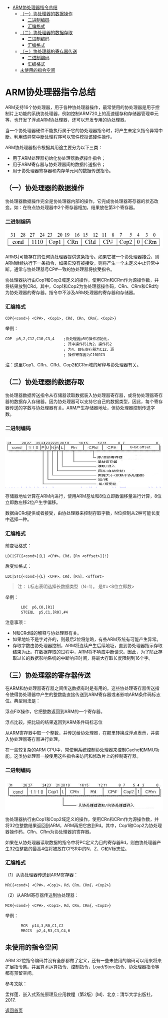 - [ARM协处理器指令总结](#arm协处理器指令总结)
  - [（一）协处理器的数据操作](#一协处理器的数据操作)
    - [二进制编码](#二进制编码)
    - [汇编格式](#汇编格式)
  - [（二）协处理器的数据存取](#二协处理器的数据存取)
    - [二进制编码](#二进制编码-1)
    - [汇编格式](#汇编格式-1)
  - [（三）协处理器的寄存器传送](#三协处理器的寄存器传送)
    - [二进制编码](#二进制编码-2)
    - [汇编格式](#汇编格式-2)
  - [未使用的指令空间](#未使用的指令空间)


# ARM协处理器指令总结

ARM支持16个协处理器，用于各种协处理器操作，最常使用的协处理器是用于控制片上功能的系统协处理器，例如控制ARM720上的高速缓存和存储器管理单元等，也开发了浮点ARM协处理器，还可以开发专用的协处理器。

当一个协处理器硬件不能执行属于它的协处理器指令时，将产生未定义指令异常中断。利用该异常中断处理程序可以软件模拟该硬件操作。

ARM协处理器指令根据其用途主要分为以下三类：

+ 用于ARM处理器初始化协处理器数据操作指令；
+ 用于ARM寄存器与协处理器间的数据传送指令；
+ 用于协处理器寄存器和内存单元间的数据传送指令。 

## （一）协处理器的数据操作 

协处理器数据操作完全是协处理器内部的操作，它完成协处理器寄存器的状态改变。如：在符点协处理器中2个寄存器相加，结果放在第3个寄存器。

### 二进制编码

![](https://raw.githubusercontent.com/timerring/picgo/master/picbed/image-20221226095222876.png)

ARM对可能存在的任何协处理器提供这条指令。如果它被一个协处理器接受，则ARM继续执行下一条指令，如果它没有被接受，则将产生一个未定义中止异常中断。通常与协处理器号CP#一致的协处理器将接受指令。

协处理器执行由Cop1和Cop2域定义的操作，使用CRn和CRm作为源操作数，并将结果放到CRd。其中，Cop1和Cop2为协处理器操作码，CRn、CRm和CRd均为协处理器的寄存器。指令中不涉及ARM处理器的寄存器和存储器。

### 汇编格式

```assembly
CDP{<cond>} <CP#>, <Cop1>, CRd, CRn, CRm{，<Cop2>} 
```

举例：

```assembly
CDP  p5,2,C12,C10,C3,4    ;协处理器p5的操作初始化，
                          ; 其中操作码1为2，操作码2
                          ; 为4，目标寄存器为C12，源
                          ; 操作寄存器为C10和C3
```

注：这里Cop1、CRn、CRd、Cop2和CRm域的解释与协处理器有关。

## （二）协处理器的数据存取 

协处理器数据传送指令从存储器读取数据装入协处理器寄存器，或将协处理器寄存器的数据存入存储器。因为协处理器可以支持它自己的数据类型，因此，每个寄存器传送的字数与协处理器有关。ARM产生存储器地址，但协处理器控制传送字数。

### 二进制编码

![](https://raw.githubusercontent.com/timerring/picgo/master/picbed/image-20221226095301821.png)

存储器地址计算在ARM内进行，使用ARM基址和8位立即数偏移量进行计算，8位立即数左移2位产生字偏移。

数据由CRd提供或者接受，由协处理器来控制存取字数，N位控制从2种可能长度中选择一种。

### 汇编格式

  前变址格式：

```assembly
LDC|STC{<cond>}{L} <CP#>，CRd，[Rn <offset>]{!}
```

  后变址格式：

```assembly
LDC|STC{<cond>}{L} <CP#>，CRd，[Rn]，<offset> 
```

> 注： 
>       L标志表明选择长数据类型（N=1）。
>      <offset>是#±<8位立即数>

举例：

```assembly
       LDC  p6,C0,[R1]
       STCEQL  p5,C1,[R0],#4
```

注意事项：

+ N和CRd域的解释与协处理器有关。
+ 如果地址不是字对齐的，则最后2位将忽略，有些ARM系统有可能产生异常。
+ 存取字数由协处理器控制，ARM将连续产生后续地址，直到协处理器指示存取结束为止。在数据存取的过程中，ARM将不响应中断请求。因此，为了防止存取过长的数据影响系统的中断响应时间，将最大存取长度限制到16个字。

## （三）协处理器的寄存器传送 

在ARM和协处理器寄存器之间传送数据有时是有用的。这些协处理寄存器传送指令使得协处理器中产生的整数能直接传送到ARM寄存器或者影响ARM条件码标志位。典型用法是：

浮点FIX操作，它把整数返回到ARM的一个寄存器。 

浮点比较，把比较的结果返回到ARM条件码标志位

从ARM寄存器中取一个整数，并传送给协处理器，在那里转换成浮点表示，并装入协处理器寄存器进行处理。

在一些较复杂的ARM CPU中，常使用系统控制协处理器来控制Cache和MMU功能。这类协处理器一般使用这些指令来访问和修改片上的控制寄存器。

### 二进制编码

![](https://raw.githubusercontent.com/timerring/picgo/master/picbed/image-20221226095403806.png)

协处理器执行由Cop1和Cop2域定义的操作，使用CRn和CRm作为源操作数，并将32位整数结果返回到ARM，ARM再把它放到Rd。其中，Cop1和Cop2为协处理器操作码，CRn、CRm为协处理器的寄存器。

如果在从协处理器读取数据的指令中将PC定义为目的寄存器Rd，则由协处理器产生32位整数的最高4位将被放在CPSR中的N、Z、C和V标志位。

### 汇编格式

  （1）从协处理器传送到ARM寄存器： 

```assembly
MRC{<cond>} <CP#>，<Cop1>，Rd，CRn，CRm{，<Cop2>} 
```

  （2）从ARM寄存器传送到协处理器：

```assembly
MCR{<cond>} <CP#>，<Cop1>，Rd，CRn，CRm{，<Cop2>}  
```

举例：

```assembly
       MCR  p14,3,R0,C1,C2
       MRCCS  p2,4,R3,C3,C4,6
```

## 未使用的指令空间

ARM 32位指令编码并没有全部都做了定义，还有一些未使用的编码可以用来将来扩展指令集。并且算术运算指令、控制指令，Load/Store指令、协处理器指令等都有预留空间。



参考文献：

孟祥莲．嵌入式系统原理及应用教程（第2版）[M]．北京：清华大学出版社，2017.



[返回首页](https://github.com/timerring/hardware-tutorial)